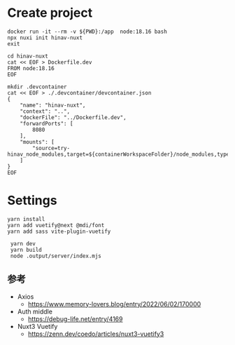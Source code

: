 
# Create project

```
docker run -it --rm -v ${PWD}:/app  node:18.16 bash
npx nuxi init hinav-nuxt
exit
```


```
cd hinav-nuxt
cat << EOF > Dockerfile.dev
FROM node:18.16
EOF
```

```
mkdir .devcontainer
cat << EOF > ./.devcontainer/devcontainer.json
{
	"name": "hinav-nuxt",
	"context": "..",
	"dockerFile": "../Dockerfile.dev",
	"forwardPorts": [
		8080
	],
	"mounts": [
		"source=try-hinav_node_modules,target=${containerWorkspaceFolder}/node_modules,type=volume"
	]
}
EOF
```

# Settings

```
yarn install 
yarn add vuetify@next @mdi/font
yarn add sass vite-plugin-vuetify
```

```
 yarn dev
 yarn build
 node .output/server/index.mjs
```

## 参考

- Axios
  - https://www.memory-lovers.blog/entry/2022/06/02/170000
- Auth middle
  - https://debug-life.net/entry/4169
- Nuxt3 Vuetify
  - https://zenn.dev/coedo/articles/nuxt3-vuetify3